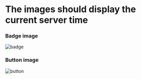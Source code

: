# The images should display the current server time 

### Badge image

![badge](http://readme-cache-test.mybluemix.net/badge)

### Button image

![button](http://readme-cache-test.mybluemix.net/button)

